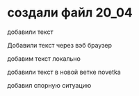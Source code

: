 ﻿# создали файл 20_04

добавили текст

Добавили текст через вэб браузер

добавим текст локально

добавили текст в новой ветке novetka

добавил спорную ситуацию